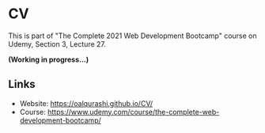 # CV
This is part of "The Complete 2021 Web Development Bootcamp" course on Udemy, Section 3, Lecture 27.

__(Working in progress...)__
## Links
- Website: https://oalqurashi.github.io/CV/
- Course: https://www.udemy.com/course/the-complete-web-development-bootcamp/
